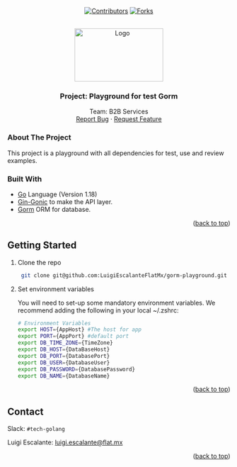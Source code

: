 <div id="top"></div>
<!-- PROJECT SHIELDS -->
<!--
*** See the bottom of this document for the declaration of the reference variables
*** for contributors-url, forks-url, etc. This is an optional, concise syntax you may use.
*** https://www.markdownguide.org/basic-syntax/#reference-style-links
-->
<div align="center">

[![Contributors][contributors-shield]][contributors-url]
[![Forks][forks-shield]][forks-url]

</div>
<!-- PROJECT LOGO -->
<br />
<div align="center">
  <a href="https://github.com/LuigiEscalanteFlatMx/gorm-playground">
    <img src="https://i.ibb.co/sqMdGnn/1.png" alt="Logo" width="200" height="120">
  </a>
<h3 align="center">Project: Playground for test Gorm</h3>
  <p align="center">
    Team: B2B Services
    <br />
    <a href="https://github.com/LuigiEscalanteFlatMx/gorm-playground/issues">Report Bug</a>
    ·
    <a href="https://github.com/LuigiEscalanteFlatMx/gorm-playground/issues">Request Feature</a>
  </p>
</div>
<!-- ABOUT THE PROJECT -->

### About The Project

This project is a playground with all dependencies for test, use and review examples.  

### Built With

* [Go](https://go.dev/) Language (Version 1.18)
* [Gin-Gonic](https://github.com/gin-gonic/gin) to make the API layer.
* [Gorm](https://gorm.io/index.html) ORM for database.
<p align="right">(<a href="#top">back to top</a>)</p>
<!-- GETTING STARTED -->

## Getting Started

1. Clone the repo

   ``` sh
    git clone git@github.com:LuigiEscalanteFlatMx/gorm-playground.git .
   ```

2. Set environment variables

   You will need to set-up some mandatory environment variables. We recommend adding the following in your local ~/.zshrc:

    ``` sh
    # Environment Variables
    export HOST={AppHost} #The host for app
    export PORT={AppPort} #default port
    export DB_TIME_ZONE={TimeZone}
    export DB_HOST={DataBaseHost}
    export DB_PORT={DatabasePort}
    export DB_USER={DatabaseUser}
    export DB_PASSWORD={DatabasePassword}
    export DB_NAME={DatabaseName}

    ```
<p align="right">(<a href="#top">back to top</a>)</p>
<!-- CONTACT -->

## Contact

Slack: `#tech-golang`

Luigi Escalante: luigi.escalante@flat.mx

<p align="right">(<a href="#top">back to top</a>)</p>

<!-- MARKDOWN LINKS & IMAGES -->
<!-- https://www.markdownguide.org/basic-syntax/#reference-style-links -->

[contributors-shield]: https://badges.flat.mx/github/contributors/LuigiEscalanteFlatMx/gorm-playground.svg?style=for-the-badge
[contributors-url]: https://github.com/LuigiEscalanteFlatMx/gorm-playground/graphs/contributors
[forks-shield]: https://badges.flat.mx/github/forks/LuigiEscalanteFlatMx/gorm-playground.svg?style=for-the-badge
[forks-url]:https://github.com/LuigiEscalanteFlatMx/gorm-playground/network/members
[stars-shield]: https://github.com/LuigiEscalanteFlatMx/gorm-playground.svg?style=for-the-badge
[stars-url]: https://github.com/LuigiEscalanteFlatMx/gorm-playground/stargazers
[issues-shield]: https://github.com/LuigiEscalanteFlatMx/gorm-playground.svg?style=for-the-badge
[issues-url]: https://github.com/LuigiEscalanteFlatMx/gorm-playground/issues